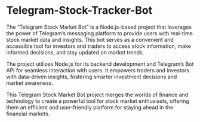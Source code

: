 # Telegram-Stock-Tracker-Bot

The “Telegram Stock Market Bot” is a Node.js-based project that leverages the power of Telegram’s messaging platform to provide users with real-time stock market data and insights. This bot serves as a convenient and accessible tool for investors and traders to access stock information, make informed decisions, and stay updated on market trends.

The project utilizes Node.js for its backend development and Telegram’s Bot API for seamless interaction with users. It empowers traders and investors with data-driven insights, fostering smarter investment decisions and market awareness. 

This Telegram Stock Market Bot project merges the worlds of finance and technology to create a powerful tool for stock market enthusiasts, offering them an efficient and user-friendly platform for staying ahead in the financial markets.
